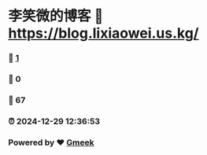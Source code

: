 # 李笑微的博客 :link: https://blog.lixiaowei.us.kg/ 
### :page_facing_up: [1](https://blog.lixiaowei.us.kg//tag.html) 
### :speech_balloon: 0 
### :hibiscus: 67 
### :alarm_clock: 2024-12-29 12:36:53 
### Powered by :heart: [Gmeek](https://github.com/Meekdai/Gmeek)
